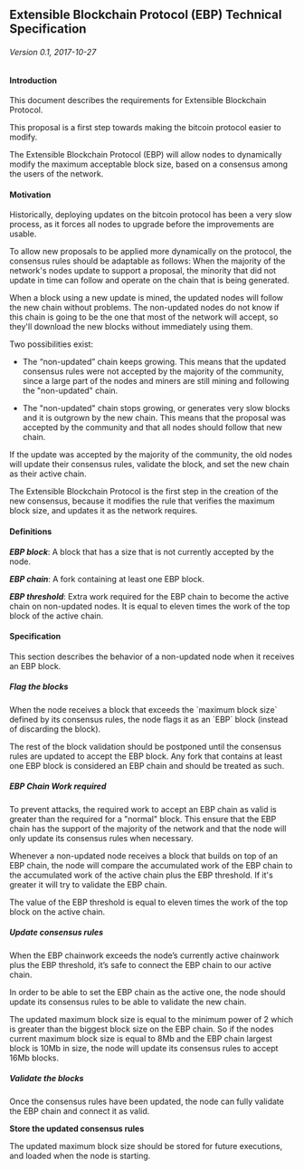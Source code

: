 ## Extensible Blockchain Protocol \(EBP\) Technical Specification

###### Version 0.1, 2017-10-27

####  Introduction

This document describes the requirements for Extensible Blockchain Protocol.

This proposal is a first step towards making the bitcoin protocol easier to modify.

The Extensible Blockchain Protocol \(EBP\) will allow nodes to dynamically modify the maximum acceptable block size, based on a consensus among the users of the network.



#### Motivation

Historically, deploying updates on the bitcoin protocol has been a very slow process, as it forces all nodes to upgrade before the improvements are usable.

To allow new proposals to be applied more dynamically on the protocol, the consensus rules should be adaptable as follows: When the majority of the network's nodes update to support a proposal, the minority that did not update in time can follow and operate on the chain that is being generated.

When a block using a new update is mined, the updated nodes will follow the new chain without problems. The non-updated nodes do not know if this chain is going to be the one that most of the network will accept, so they'll download the new blocks without immediately using them.  
  
Two possibilities exist:

* The “non-updated” chain keeps growing. This means that the updated consensus rules were not accepted by the majority of the community, since a large part of the nodes and miners are still mining and following the "non-updated" chain.

* The "non-updated" chain stops growing, or generates very slow blocks and it is outgrown by the new chain. This means that the proposal was accepted by the community and that all nodes should follow that new chain.

If the update was accepted by the majority of the community, the old nodes will update their consensus rules, validate the block, and set the new chain as their active chain.

The Extensible Blockchain Protocol is the first step in the creation of the new consensus, because it modifies the rule that verifies the maximum block size, and updates it as the network requires.



#### Definitions

_**EBP block**_: A block that has a size that is not currently accepted by the node.

_**EBP chain**_: A fork containing at least one EBP block.

_**EBP threshold**_: Extra work required for the EBP chain to become the active chain on non-updated nodes. It is equal to eleven times the work of the top block of the active chain.

####  Specification

This section describes the behavior of a non-updated node when it receives an EBP block.

##### Flag the blocks

When the node receives a block that exceeds the \`maximum block size\` defined by its consensus rules, the node flags it as an \`EBP\` block \(instead of discarding the block\).

The rest of the block validation should be postponed until the consensus rules are updated to accept the EBP block. Any fork that contains at least one EBP block is considered an EBP chain and should be treated as such.

##### EBP Chain Work required

To prevent attacks, the required work to accept an EBP chain as valid is greater than the required for a "normal" block. This ensure that the EBP chain has the support of the majority of the network and that the node will only update its consensus rules when necessary.

Whenever a non-updated node receives a block that builds on top of an EBP chain, the node will compare the accumulated work of the EBP chain to the accumulated work of the active chain plus the EBP threshold. If it's greater it will try to validate the EBP chain.

The value of the EBP threshold is equal to eleven times the work of the top block on the active chain.

##### Update consensus rules

When the EBP chainwork exceeds the node’s currently active chainwork plus the EBP threshold, it’s safe to connect the EBP chain to our active chain.

In order to be able to set the EBP chain as the active one, the node should update its consensus rules to be able to validate the new chain.

The updated maximum block size is equal to the minimum power of 2 which is greater than the biggest block size on the EBP chain. So if the nodes current maximum block size is equal to 8Mb and the EBP chain largest block is 10Mb in size, the node will update its consensus rules to accept 16Mb blocks.

##### Validate the blocks

Once the consensus rules have been updated, the node can fully validate the EBP chain and connect it as valid.

**Store the updated consensus rules**

The updated maximum block size should be stored for future executions, and loaded when the node is starting.

  


